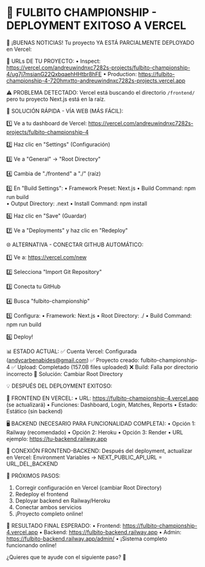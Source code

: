 🚀 FULBITO CHAMPIONSHIP - DEPLOYMENT EXITOSO A VERCEL
================================================================

🎉 ¡BUENAS NOTICIAS! Tu proyecto YA ESTÁ PARCIALMENTE DEPLOYADO en Vercel:

📍 URLs DE TU PROYECTO:
• Inspect: https://vercel.com/andreuwindnxc7282s-projects/fulbito-championship-4/ug7j7msianG22QxbqaehHHtbr8hFE
• Production: https://fulbito-championship-4-720hmxtto-andreuwindnxc7282s-projects.vercel.app

⚠️ PROBLEMA DETECTADO:
Vercel está buscando el directorio `/frontend/` pero tu proyecto Next.js está en la raíz.

🔧 SOLUCIÓN RÁPIDA - VÍA WEB (MÁS FÁCIL):

1️⃣ Ve a tu dashboard de Vercel:
   https://vercel.com/andreuwindnxc7282s-projects/fulbito-championship-4

2️⃣ Haz clic en "Settings" (Configuración)

3️⃣ Ve a "General" → "Root Directory"

4️⃣ Cambia de "./frontend" a "./" (raíz)

5️⃣ En "Build Settings":
   • Framework Preset: Next.js
   • Build Command: npm run build  
   • Output Directory: .next
   • Install Command: npm install

6️⃣ Haz clic en "Save" (Guardar)

7️⃣ Ve a "Deployments" y haz clic en "Redeploy"

🌐 ALTERNATIVA - CONECTAR GITHUB AUTOMÁTICO:

1️⃣ Ve a: https://vercel.com/new

2️⃣ Selecciona "Import Git Repository"

3️⃣ Conecta tu GitHub

4️⃣ Busca "fulbito-championship"

5️⃣ Configura:
   • Framework: Next.js
   • Root Directory: ./
   • Build Command: npm run build

6️⃣ Deploy!

📊 ESTADO ACTUAL:
✅ Cuenta Vercel: Configurada (andycarbenabides@gmail.com)
✅ Proyecto creado: fulbito-championship-4
✅ Upload: Completado (157.0B files uploaded)
❌ Build: Falla por directorio incorrecto
🔄 Solución: Cambiar Root Directory

💡 DESPUÉS DEL DEPLOYMENT EXITOSO:

📱 FRONTEND EN VERCEL:
• URL: https://fulbito-championship-4.vercel.app (se actualizará)
• Funciones: Dashboard, Login, Matches, Reports
• Estado: Estático (sin backend)

🖥️ BACKEND (NECESARIO PARA FUNCIONALIDAD COMPLETA):
• Opción 1: Railway (recomendado)
• Opción 2: Heroku 
• Opción 3: Render
• URL ejemplo: https://tu-backend.railway.app

🔗 CONEXIÓN FRONTEND-BACKEND:
Después del deployment, actualizar en Vercel:
Environment Variables → NEXT_PUBLIC_API_URL = URL_DEL_BACKEND

🎯 PRÓXIMOS PASOS:
1. Corregir configuración en Vercel (cambiar Root Directory)
2. Redeploy el frontend
3. Deployar backend en Railway/Heroku
4. Conectar ambos servicios
5. ¡Proyecto completo online!

🌟 RESULTADO FINAL ESPERADO:
• Frontend: https://fulbito-championship-4.vercel.app
• Backend: https://fulbito-backend.railway.app
• Admin: https://fulbito-backend.railway.app/admin/
• ¡Sistema completo funcionando online!

¿Quieres que te ayude con el siguiente paso? 🚀
